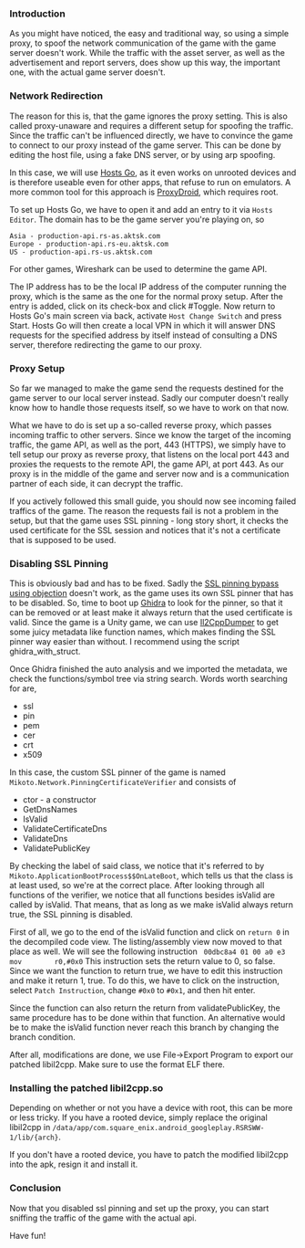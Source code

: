 ### Introduction

As you might have noticed, the easy and traditional way, so using a simple proxy, to spoof the network communication of the game with the game server doesn't work.
While the traffic with the asset server, as well as the advertisement and report servers, does show up this way, the important one, with the actual game server doesn't.

### Network Redirection

The reason for this is, that the game ignores the proxy setting. This is also called proxy-unaware and requires a different setup for spoofing the traffic.
Since the traffic can't be influenced directly, we have to convince the game to connect to our proxy instead of the game server. This can be done by editing the host file, using a fake DNS server, or by using arp spoofing. 

In this case, we will use [Hosts Go](https://play.google.com/store/apps/details?id=dns.hosts.server.change), as it even works on unrooted devices and is therefore useable even for other apps, that refuse to run on emulators. A more common tool for this approach is [ProxyDroid](https://play.google.com/store/apps/details?id=org.proxydroid&hl=en), which requires root.


To set up Hosts Go, we have to open it and add an entry to it via ``Hosts Editor``.
The domain has to be the game server you're playing on, so
```
Asia - production-api.rs-as.aktsk.com
Europe - production-api.rs-eu.aktsk.com
US - production-api.rs-us.aktsk.com
```
For other games, Wireshark can be used to determine the game API.


The IP address has to be the local IP address of the computer running the proxy, which is the same as the one for the normal proxy setup.
After the entry is added, click on its check-box and click #Toggle. Now return to Hosts Go's main screen via back, activate ``Host Change Switch`` and press Start.
Hosts Go will then create a local VPN in which it will answer DNS requests for the specified address by itself instead of consulting a DNS server, therefore redirecting the game to our proxy.

### Proxy Setup

So far we managed to make the game send the requests destined for the game server to our local server instead. Sadly our computer doesn't really know how to handle those requests itself, so we have to work on that now.

What we have to do is set up a so-called reverse proxy, which passes incoming traffic to other servers.
Since we know the target of the incoming traffic, the game API, as well as the port, 443 (HTTPS), we simply have to tell setup our proxy as reverse proxy, that listens on the local port 443 and proxies the requests to the remote API, the game API, at port 443.
As our proxy is in the middle of the game and server now and is a communication partner of each side, it can decrypt the traffic.

If you actively followed this small guide, you should now see incoming failed traffics of the game.
The reason the requests fail is not a problem in the setup, but that the game uses SSL pinning - long story short, it checks the used certificate for the SSL session and notices that it's not a certificate that is supposed to be used.

### Disabling SSL Pinning

This is obviously bad and has to be fixed. Sadly the [SSL pinning bypass using objection](https://gowthamr1.medium.com/android-ssl-pinning-bypass-using-objection-and-frida-scripts-f8199571e7d8) doesn't work, as the game uses its own SSL pinner that has to be disabled. So, time to boot up [Ghidra](https://github.com/NationalSecurityAgency/ghidra) to look for the pinner, so that it can be removed or at least make it always return that the used certificate is valid. Since the game is a Unity game, we can use [Il2CppDumper](https://github.com/Perfare/Il2CppDumper) to get some juicy metadata like function names, which makes finding the SSL pinner way easier than without.
I recommend using the script ghidra_with_struct.

Once Ghidra finished the auto analysis and we imported the metadata, we check the functions/symbol tree via string search. Words worth searching for are, 
- ssl
- pin
- pem
- cer
- crt
- x509

In this case, the custom SSL pinner of the game is named ``Mikoto.Network.PinningCertificateVerifier`` and consists of
- ctor - a constructor
- GetDnsNames
- IsValid
- ValidateCertificateDns
- ValidateDns
- ValidatePublicKey

By checking the label of said class, we notice that it's referred to by ``Mikoto.ApplicationBootProcess$$OnLateBoot``, which tells us that the class is at least used, so we're at the correct place.
After looking through all functions of the verifier, we notice that all functions besides isValid are called by isValid. That means, that as long as we make isValid always return true, the SSL pinning is disabled.

First of all, we go to the end of the isValid function and click on ``return 0`` in the decompiled code view. The listing/assembly view now moved to that place as well.
We will see the following instruction
`` 
00dbc8a4 01 00 a0 e3     mov        r0,#0x0
``
This instruction sets the return value to 0, so false. Since we want the function to return true, we have to edit this instruction and make it return 1, true.
To do this, we have to click on the instruction, select ``Patch Instruction``, change ``#0x0`` to ``#0x1``, and then hit enter.

Since the function can also return the return from validatePublicKey, the same procedure has to be done within that function.
An alternative would be to make the isValid function never reach this branch by changing the branch condition.

After all, modifications are done, we use File->Export Program to export our patched libil2cpp. Make sure to use the format ELF there.

### Installing the patched libil2cpp.so

Depending on whether or not you have a device with root, this can be more or less tricky.
If you have a rooted device, simply replace the original libil2cpp in ``/data/app/com.square_enix.android_googleplay.RSRSWW-1/lib/{arch}``.

If you don't have a rooted device, you have to patch the modified libil2cpp into the apk, resign it and install it.

### Conclusion

Now that you disabled ssl pinning and set up the proxy, you can start sniffing the traffic of the game with the actual api.

Have fun!
